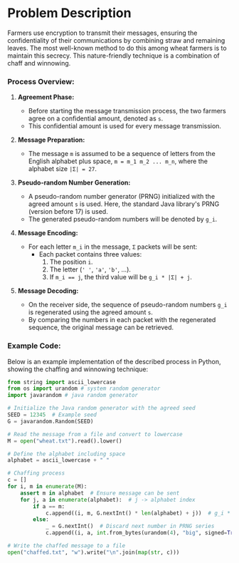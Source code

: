 # Problem Description

Farmers use encryption to transmit their messages, ensuring the confidentiality of their communications by combining straw and remaining leaves. The most well-known method to do this among wheat farmers is to maintain this secrecy. This nature-friendly technique is a combination of chaff and winnowing.

### Process Overview:

1. **Agreement Phase:**
   - Before starting the message transmission process, the two farmers agree on a confidential amount, denoted as `s`.
   - This confidential amount is used for every message transmission.

2. **Message Preparation:**
   - The message `m` is assumed to be a sequence of letters from the English alphabet plus space, `m = m_1 m_2 ... m_n`, where the alphabet size `|Σ| = 27`.

3. **Pseudo-random Number Generation:**
   - A pseudo-random number generator (PRNG) initialized with the agreed amount `s` is used. Here, the standard Java library's PRNG (version before 17) is used.
   - The generated pseudo-random numbers will be denoted by `g_i`.

4. **Message Encoding:**
   - For each letter `m_i` in the message, `Σ` packets will be sent:
     - Each packet contains three values:
       1. The position `i`.
       2. The letter (`' '`, `'a'`, `'b'`, ...).
       3. If `m_i == j`, the third value will be `g_i * |Σ| + j`.

5. **Message Decoding:**
   - On the receiver side, the sequence of pseudo-random numbers `g_i` is regenerated using the agreed amount `s`.
   - By comparing the numbers in each packet with the regenerated sequence, the original message can be retrieved.

### Example Code:

Below is an example implementation of the described process in Python, showing the chaffing and winnowing technique:

```python
from string import ascii_lowercase
from os import urandom # system random generator
import javarandom # java random generator

# Initialize the Java random generator with the agreed seed
SEED = 12345  # Example seed
G = javarandom.Random(SEED)

# Read the message from a file and convert to lowercase
M = open("wheat.txt").read().lower()

# Define the alphabet including space
alphabet = ascii_lowercase + " "

# Chaffing process
c = []
for i, m in enumerate(M):
    assert m in alphabet  # Ensure message can be sent
    for j, a in enumerate(alphabet):  # j -> alphabet index
        if a == m:
            c.append((i, m, G.nextInt() * len(alphabet) + j))  # g_i * |Σ| + j
        else:
            _ = G.nextInt()  # Discard next number in PRNG series
            c.append((i, a, int.from_bytes(urandom(4), "big", signed=True)))  # Use true random number

# Write the chaffed message to a file
open("chaffed.txt", "w").write("\n".join(map(str, c)))
